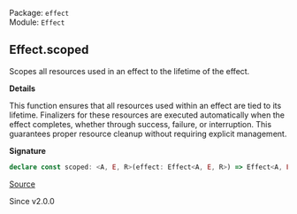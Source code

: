 Package: `effect`<br />
Module: `Effect`<br />

## Effect.scoped

Scopes all resources used in an effect to the lifetime of the effect.

**Details**

This function ensures that all resources used within an effect are tied to
its lifetime. Finalizers for these resources are executed automatically when
the effect completes, whether through success, failure, or interruption. This
guarantees proper resource cleanup without requiring explicit management.

**Signature**

```ts
declare const scoped: <A, E, R>(effect: Effect<A, E, R>) => Effect<A, E, Exclude<R, Scope.Scope>>
```

[Source](https://github.com/Effect-TS/effect/tree/main/packages/effect/src/Effect.ts#L6023)

Since v2.0.0